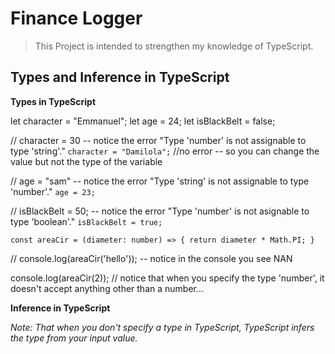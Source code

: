 # Finance Logger

> This Project is intended to strengthen my knowledge of TypeScript.

## Types and Inference in TypeScript

**Types in TypeScript**

let character = "Emmanuel";
let age = 24;
let isBlackBelt = false;

// character = 30 -- notice the error "Type 'number' is not assignable to type 'string'."
`character = "Damilola";` //no error -- so you can change the value but not the type of the variable

// age = "sam" -- notice the error "Type 'string' is not assignable to type 'number'."
`age = 23;`

// isBlackBelt = 50; -- notice the error "Type 'number' is not asignable to type 'boolean'."
`isBlackBelt = true;`

`const areaCir = (diameter: number) => {
    return diameter * Math.PI;
}`

// console.log(areaCir('hello')); -- notice in the console you see NAN

console.log(areaCir(2)); // notice that when you specify the type 'number', it doesn't accept anything other than a number...

**Inference in TypeScript**

*Note: That when you don't specify a type in TypeScript, TypeScript infers the type from your input value.*
